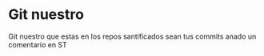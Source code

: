 # Git nuestro

Git nuestro que estas en los repos
santificados sean tus commits anado un comentario en ST